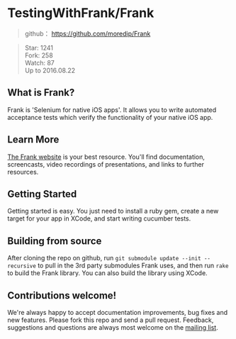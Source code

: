 # TestingWithFrank/Frank
> github： https://github.com/moredip/Frank

> Star: 1241  
> Fork: 258      
> Watch: 87    
> Up to 2016.08.22    
> 

What is Frank?
----

Frank is 'Selenium for native iOS apps'. It allows you to write automated acceptance tests which verify the functionality of your native iOS app.

Learn More
----

[The Frank website](http://www.testingwithfrank.com) is your best resource. You'll find documentation, screencasts, video recordings of presentations, and links to further resources.


Getting Started
---------------

Getting started is easy. You just need to install a ruby gem, create a new target for your app in XCode, and start writing cucumber tests.

Building from source
----
After cloning the repo on github, run `git submodule update --init --recursive` to pull in the 3rd party submodules Frank uses, and then run `rake` to build the Frank library. You can also build the library using XCode.


Contributions welcome!
------------

We're always happy to accept documentation improvements, bug fixes and new features. Please fork this repo and
send a pull request. Feedback, suggestions and questions are always most welcome on the [mailing list](http://groups.google.com/group/frank-discuss).

